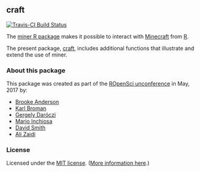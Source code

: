 ## craft

[![Travis-CI Build Status](https://travis-ci.org/ropenscilabs/craft.svg?branch=master)](https://travis-ci.org/ropenscilabs/craft)

The [miner R package](https://github.com/ROpenSciLabs/miner) makes it
possible to interact with [Minecraft](https://minecraft.net) from
[R](https://www.r-project.org).

The present package,
[craft](https://github.com/ROpenSciLabs/craft), includes
additional functions that illustrate and extend the use of miner.


### About this package

This package was created as part of the [ROpenSci unconference](http://unconf17.ropensci.org/)
in May, 2017 by:

* [Brooke Anderson](https://github.com/geanders)
* [Karl Broman](https://github.com/kbroman)
* [Gergely Daróczi](https://github.com/daroczig)
* [Mario Inchiosa](https://github.com/inchiosa)
* [David Smith](https://github.com/revodavid)
* [Ali Zaidi](https://github.com/akzaidi)

### License

Licensed under the [MIT license](https://cran.r-project.org/web/licenses/MIT). ([More information here](https://en.wikipedia.org/wiki/MIT_License).)
